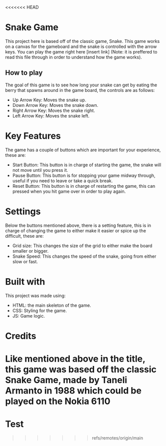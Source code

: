 <<<<<<< HEAD
# Snake Game

This project here is based off of the classic game, Snake. This game works on a canvas for the gameboard and the snake is controlled with the arrow keys. You can play the game right here [insert link] (Note: it is preffered to read this file through in order to understand how the game works).

## How to play

The goal of this game is to see how long your snake can get by eating the berry that spawns around in the game board, the controls are as follows:

* Up Arrow Key: Moves the snake up.
* Down Arrow Key: Moves the snake down.
* Right Arrow Key: Moves the snake right.
* Left Arrow Key: Moves the snake left.

# Key Features

The game has a couple of buttons which are important for your experience, these are:

* Start Button: This button is in charge of starting the game, the snake will not move until you press it.
* Pause Button: This button is for stopping your game midway through, useful if you need to leave or take a quick break.
* Reset Button: This button is in charge of restarting the game, this can pressed when you hit game over in order to play again.

# Settings

Below the buttons mentioned above, there is a setting feature, this is in charge of changing the game to either make it easier or spice up the difficult, these are:

* Grid size: This changes the size of the grid to either make the board smaller or bigger.
* Snake Speed: This changes the speed of the snake, going from either slow or fast.

# Built with

This project was made using:

* HTML: the main skeleton of the game.
* CSS: Styling for the game.
* JS: Game logic.

# Credits

Like mentioned  above in the title, this game was based off the classic Snake Game, made by Taneli Armanto in 1988 which could be played on the Nokia 6110
=======
# Test
>>>>>>> refs/remotes/origin/main
